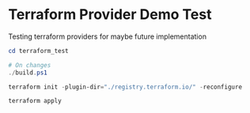 # Terraform Provider Demo Test

Testing terraform providers for maybe future implementation

```powershell
cd terraform_test

# On changes
./build.ps1

terraform init -plugin-dir="./registry.terraform.io/" -reconfigure

terraform apply
```
